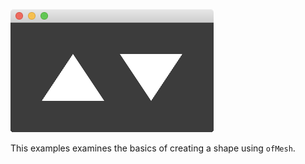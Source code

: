![screenshot](screenshot.png)

This examples examines the basics of creating a shape using `ofMesh`.
